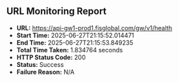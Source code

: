 ## URL Monitoring Report

- **URL:** https://api-gw1-prod1.fisglobal.com/gw/v1/health
- **Start Time:** 2025-06-27T21:15:52.014471
- **End Time:** 2025-06-27T21:15:53.849235
- **Total Time Taken:** 1.834764 seconds
- **HTTP Status Code:** 200
- **Status:** Success
- **Failure Reason:** N/A
